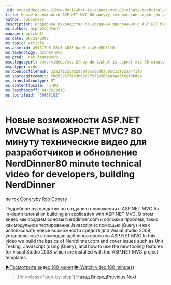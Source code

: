 ```yaml
---
uid: mvc/videos/mvc-2/how-do-i/what-is-aspnet-mvc-80-minute-technical-video-for-developers-building-nerddinner
title: Новые возможности ASP.NET MVC 80 минуту технические видео для разработчиков и обновление NerdDinner | Документы Microsoft
author: robconery
description: Подробное руководство по созданию приложения с ASP.NET MVC. В этом видео мы создаем основные проблемы Nerddinner.com и обложки, такие как модульное тестирование...
ms.author: aspnetcontent
manager: wpickett
ms.date: 08/21/2009
ms.topic: article
ms.assetid: a9f317b0-28c3-4838-bae0-cfa5ed5b3110
ms.technology: dotnet-mvc
ms.prod: .net-framework
msc.legacyurl: /mvc/videos/mvc-2/how-do-i/what-is-aspnet-mvc-80-minute-technical-video-for-developers-building-nerddinner
msc.type: video
ms.openlocfilehash: 32a2f1c53ad2dcefbccd0d0a505c33f62a24f1f8
ms.sourcegitcommit: f8852267f463b62d7f975e56bea9aa3f68fbbdeb
ms.translationtype: MT
ms.contentlocale: ru-RU
ms.lasthandoff: 04/06/2018
ms.locfileid: "30868182"
---
```

<a name="what-is-aspnet-mvc-80-minute-technical-video-for-developers-building-nerddinner"></a><span data-ttu-id="01e13-105">Новые возможности ASP.NET MVC</span><span class="sxs-lookup"><span data-stu-id="01e13-105">What is ASP.NET MVC?</span></span> <span data-ttu-id="01e13-106">80 минуту технические видео для разработчиков и обновление NerdDinner</span><span class="sxs-lookup"><span data-stu-id="01e13-106">80 minute technical video for developers, building NerdDinner</span></span>
====================
<span data-ttu-id="01e13-107">по [ток Conery](https://github.com/robconery)</span><span class="sxs-lookup"><span data-stu-id="01e13-107">by [Rob Conery](https://github.com/robconery)</span></span>

<span data-ttu-id="01e13-108">Подробное руководство по созданию приложения с ASP.NET MVC.</span><span class="sxs-lookup"><span data-stu-id="01e13-108">An in-depth tutorial on building an application with ASP.NET MVC.</span></span> <span data-ttu-id="01e13-109">В этом видео мы создаем основы Nerddinner.com и обложки проблем, таких как модульное тестирование Javascript (с помощью jQuery) и как использовать новые возможности средств для Visual Studio 2008, установленные с помощью шаблонов проектов ASP.NET MVC.</span><span class="sxs-lookup"><span data-stu-id="01e13-109">In this video we build the basics of Nerddinner.com and cover issues such as Unit Testing, Javascript (using jQuery), and how to use the new tooling features for Visual Studio 2008 which are installed with the ASP.NET MVC project templates.</span></span>

[<span data-ttu-id="01e13-110">&#9654;Посмотрите видео (80 минут)</span><span class="sxs-lookup"><span data-stu-id="01e13-110">&#9654; Watch video (80 minutes)</span></span>](https://channel9.msdn.com/Blogs/ASP-NET-Site-Videos/what-is-aspnet-mvc-80-minute-technical-video-for-developers-building-nerddinner)

> [!div class="step-by-step"]
> <span data-ttu-id="01e13-111">[Назад](displaying-a-table-of-database-data.md)
> [Вперед](why-aspnet-mvc-3-minute-overview-video-for-decision-makers.md)</span><span class="sxs-lookup"><span data-stu-id="01e13-111">[Previous](displaying-a-table-of-database-data.md)
[Next](why-aspnet-mvc-3-minute-overview-video-for-decision-makers.md)</span></span>
